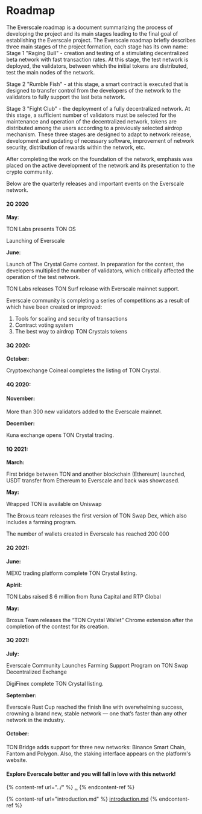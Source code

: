 # Roadmap

The Everscale roadmap is a document summarizing the process of developing the project and its main stages leading to the final goal of establishing the Everscale project. The Everscale roadmap briefly describes three main stages of the project formation, each stage has its own name: Stage 1 "Raging Bull" - creation and testing of a stimulating decentralized beta network with fast transaction rates. At this stage, the test network is deployed, the validators, between which the initial tokens are distributed, test the main nodes of the network.

Stage 2 "Rumble Fish" - at this stage, a smart contract is executed that is designed to transfer control from the developers of the network to the validators to fully support the last beta network.

Stage 3 "Fight Club" - the deployment of a fully decentralized network. At this stage, a sufficient number of validators must be selected for the maintenance and operation of the decentralized network, tokens are distributed among the users according to a previously selected airdrop mechanism. These three stages are designed to adapt to network release, development and updating of necessary software, improvement of network security, distribution of rewards within the network, etc.

After completing the work on the foundation of the network, emphasis was placed on the active development of the network and its presentation to the crypto community.&#x20;

Below are the quarterly releases and important events on the Everscale network.

#### 2Q 2020

**May**:

TON Labs presents TON OS

Launching of Everscale

**June**:

Launch of The Crystal Game contest. In preparation for the contest, the developers multiplied the number of validators, which critically affected the operation of the test network.

TON Labs releases TON Surf release with Everscale mainnet support.

Everscale community is completing a series of competitions as a result of which have been created or improved:

1. Tools for scaling and security of transactions
2. Contract voting system
3. The best way to airdrop TON Crystals tokens

#### 3Q 2020:

**October:**&#x20;

Cryptoexchange Coineal completes the listing of TON Crystal.

#### 4Q 2020:

#### November:&#x20;

More than 300 new validators added to the Everscale mainnet.

**December:**&#x20;

Kuna exchange opens TON Crystal trading.

#### 1Q 2021:

**March:**&#x20;

First bridge between TON and another blockchain (Ethereum) launched, USDT transfer from Ethereum to Everscale and back was showcased.

**May:**

Wrapped TON is available on Uniswap

The Broxus team releases the first version of TON Swap Dex, which also includes a farming program.

The number of wallets created in Everscale has reached 200 000

#### 2Q 2021:

**June:**

MEXC trading platform complete TON Crystal listing.

**Aplril:**

TON Labs raised $ 6 million from Runa Capital and RTP Global

**May:**

Broxus Team releases the “TON Crystal Wallet” Chrome extension after the completion of the contest for its creation.

#### 3Q 2021:

**July:**

Everscale Community Launches Farming Support Program on TON Swap Decentralized Exchange

DigiFinex complete TON Crystal listing.

**September:**

Everscale Rust Cup reached the finish line with overwhelming success, crowning a brand new, stable network — one that’s faster than any other network in the industry.

#### October:

TON Bridge adds support for three new networks: Binance Smart Chain, Fantom and Polygon. Also, the staking interface appears on the platform's website.

#### Explore Everscale better and you will fall in love with this network!

{% content-ref url="../" %}
[..](../)
{% endcontent-ref %}

{% content-ref url="introduction.md" %}
[introduction.md](introduction.md)
{% endcontent-ref %}
